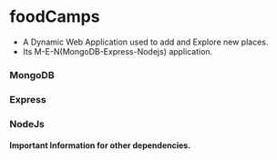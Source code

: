 # foodCamps

- A Dynamic Web Application used to add and Explore new places.
- Its M-E-N(MongoDB-Express-Nodejs) application. 

### MongoDB

### Express

### NodeJs

#### Important Information for other dependencies.
